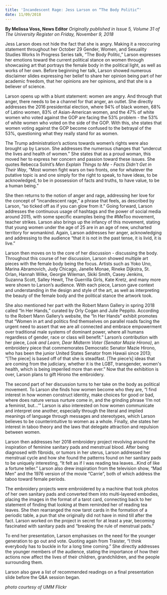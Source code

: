 ```yaml
---
title: 'Incandescent Rage: Jess Larson on “The Body Politic”'
date: 11/09/2018
---
```


**By Melissa Voss, News Editor** _Originally published in Issue 5, Volume 31 of The University Register on Friday, November 9, 2018_

Jess Larson does not hide the fact that she is angry.  Making it a reoccuring statement throughout her October 29 Gender, Women, and Sexuality Studies Works In Progress Series talk, “The Body Politic,”  Larson expresses her emotions toward the current political stance on women through showcasing art that portrays the female body in the political light, as well as works of her own.  Before beginning her talk, Larson showed numerous disclaimer slides expressing her belief to share her opinion being part of her academic freedom, that her opinions are her opinions, and that she is a believer of science.

Larson opens up with a blunt statement: women are angry.  And through that anger, there needs to be a channel for that anger, an outlet.  She directly addresses the 2016 presidential election, where 94% of black women, 68% of Latino women, 83% of Asian-American women, and the 47% of white women who voted against the GOP are facing the 53% problem - the 53% of white women who voted on the side of the GOP.  With this, she states that women voting against the GOP become confused to the betrayal of the 53%, questioning what they really stand for as women.

The Trump administration’s actions towards women’s rights were also brought up by Larson.  She addresses the numerous changes that “undercut the lives and health of women.”  She states that as a proud woman, this moved her to express her concern and passion toward these issues.  She quotes Rebecca Solnit’s _Men Explain Things to Me -
Facts Didn't Get in Their Way_, “Most women fight wars on two fronts, one for whatever the putative topic is and one simply for the right to speak, to have ideas, to be acknowledged, to be in possession of facts and truths, to have value, to be a human being.”

She then returns to the notion of anger and rage, addressing her love for the concept of “incandescent rage,” a phrase that feels, as described by Larson, “so ticked off as if you can glow from it.”  Going forward, Larson addresses the continuous usage of hashtags and the power of social media around 2015, with some specific examples being the #MeToo movement, teacher strikes.  Larson also brings up the infancy of this movement, stating that young women under the age of 25 are in an age of new, uncharted territory for womankind.  Again, Larson addresses her anger, acknowledging and addressing to the audience “that it is not in the past tense, it is livid, it is live.”

Larson then moves on to the core of her discussion - discussing the body.  Throughout this course of her discussion, Larson showed multiple art pieces with the female body being the focus.  Artists such as Yoko Uno, Marina Abramovich, Judy Chicago, Janelle Monae, Rineke Dijkstra, St. Orlan, Hannah Wilke, Georgie Wileman, Skiki Smith, Casey Jenkins, Suzanna Scott, Salley Hewit, The Guerrilla Girls, Kate Kretz, and many more were shown to Larson’s audience.  With each piece, Larson gave context and understanding in the design and style of the art, as well as interpreting the beauty of the female body and the political stance the artwork took.  

She also mentioned her part with the Robert Mann Gallery in spring 2018 called “In Her Hands,” curated by Orly Cogan and Julie Peppito.  According to the Robert Mann Gallery’s website, the “In Her Hands” exhibit promotes that “Women in art and politics find themselves on parallel roads facing the urgent need to assert that we are all connected and embrace empowerment over traditional male systems of dominant power, where all humans regardless of gender, race or class will benefit.”  Larson’s contribution with her piece, _Look and Learn, Dear Midterm Voter (Senator Mazie Hirono)_, an embroidery piece that commemorates Democratic Senator Mazie Hirono, who has been the junior United States Senator from Hawaii since 2013; “[The piece] is based off of that she is steadfast.  [The piece’s] ideas that are coming from the judiciary, whether it is the LGBT, transgender, women's health, which is being imperiled more than ever.”  Now that the exhibition is over, Larson plans to gift Hirono the embroidery.  

The second part of her discussion turns to her take on the body as political movement.  To Larson she finds how women become who they are, “I find interest in how women construct identity, make choices for good or bad, where does nature versus nurture come in, and the grinding phrase ‘I’m not a feminist, but…’”  Larson is also interested on how women communicate and interpret one another, especially through the literal and implied meanings of language through messages and stereotypes, which Larson believes to be counterintuitive to women as a whole.  Finally, she states her interest in taboo theory and the laws that delegate attraction and repulsion between women.

Larson then addresses her 2018 embroidery project revolving around the inspiration of feminine sanitary pads and menstrual blood.  After being diagnosed with fibroids, or tumors in her uterus, Larson addressed her menstrual cycle and how she found the patterns found on her sanitary pads to be uniquely interesting, “It felt as if I was reading tea leaves...Kind of like a fortune teller.”  Larson also drew inspiration from the television show, “Mad Men” and the 1976 version of the movie “Carrie”, both of which address the taboo toward female periods.

The embroidery projects were embroidered by a machine that took photos of her own sanitary pads and converted them into multi-layered embodies, placing the images in the format of a tarot card, connecting back to her statement of finding that looking at them reminded her of reading tea leaves.  She then rearranged the now tarot cards in the formation of a periodic table, a pun that she originally did not have in mind till after the fact. Larson worked on the project in secret for at least a year, becoming fascinated with sanitary pads and “breaking the rule of menstrual pads.”

To end her presentation, Larson emphasises on the need for the younger generation to go out and vote.  Quoting again from Traister, “I think everybody has to buckle in for a long time coming.”  She directly addresses the younger members of the audience, stating the importance of how their actions now affect the lives of their children, grandchildren, and the people surrounding them.

Larson also gave a list of recommended readings on a final presentation slide before the Q&A session began.

_photo courtesy of UMM Flickr_